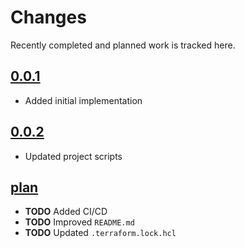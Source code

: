 # Changes
Recently completed and planned work is tracked here.

## [0.0.1](.)
- Added initial implementation

## [0.0.2](.)
- Updated project scripts

## [plan](.)
- **TODO** Added CI/CD
- **TODO** Improved `README.md`
- **TODO** Updated `.terraform.lock.hcl`
